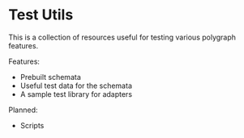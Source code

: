 # Test Utils

This is a collection of resources useful for testing various polygraph features.

Features:

- Prebuilt schemata
- Useful test data for the schemata
- A sample test library for adapters

Planned:

- Scripts
